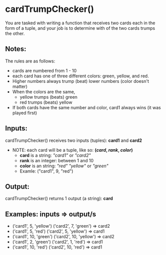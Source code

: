 # cardTrumpChecker()
You are tasked with writing a function that receives two cards each in the form of a tuple, and your job is to determine with of the two cards trumps the other.

**Notes:**
----------
The rules are as follows:
* cards are numbered from 1 - 10
* each card has one of three different colors: green, yellow, and red.
* Higher numbers always trump (beat) lower numbers (color doesn't matter)
* When the colors are the same,
  * yellow trumps (beats) green
  * red trumps (beats) yellow
* If both cards have the same number and color, card1 always wins (it was played first)

**Inputs:**
----------
cardTrumpChecker() receives two inputs (tuples): **card1** and **card2**

* NOTE: each card will be a tuple, like so: **(*card*, *rank*, *color*)**
  * **card** is a string: *"card1"* or *"card2"*
  * **rank** is an integer: between 1 and 10
  * **color** is an string: *"red"* *"yellow"* or *"green"*
  * Examle: ("card1", 9, "red")

**Output:**
------------
cardTrumpChecker() returns 1 output (a string): **card**

**Examples:**
inputs => output/s
--------------------------------
* ('card1', 5, 'yellow') ('card2', 7, 'green') => card2
* ('card1', 5, 'red') ('card2', 5, 'yellow') => card1
* ('card1', 10, 'green') ('card2', 10, 'yellow') => card2
* ('card1', 2, 'green') ('card2', 1, 'red') => card1
* ('card1', 10, 'red') ('card2', 10, 'red') => card1
